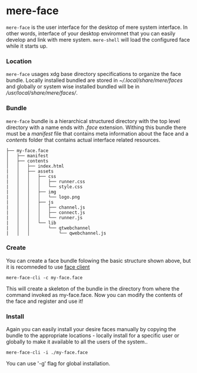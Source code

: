 # mere-face
`mere-face` is the user interface for the desktop of mere system interface. In other words, interface of your desktop enviromnet that you can easily develop and link with mere system. `mere-shell` will load the configured face while it starts up. 

### Location
`mere-face` usages xdg base directory specifications to organize the face bundle. Locally installed bundled are stored in *~/.local/share/mere/faces* and globally or system wise installed bundled will be in */usr/local/share/mere/faces/*.

### Bundle
`mere-face` bundle is a hierarchical structured directory with the top level directory with a name ends with *.face* extension. Withing this bundle there must be a *manifest* file that contains meta information about the face and a *contents* folder that contains actual interface related resources.

```
├── my-face.face
│   ├── manifest
│   ├── contents
│   │   ├── index.html
|   │   ├── assets
|   │   │   ├── css
|   │   │   │   ├── runner.css
|   │   │   │   └── style.css
|   │   │   ├── img
|   │   │   │   └── logo.png
|   │   │   ├── js
|   │   │   │   ├── channel.js
|   │   │   │   ├── connect.js
|   │   │   │   └── runner.js
|   │   │   └── lib
|   │   │       └── qtwebchannel
|   │   │           └── qwebchannel.js
```


### Create
You can create a face bundle folowing the basic structure shown above, but it is recomneded to use [face client](https://github.com/merelabs/mere-face-cli)
```
mere-face-cli -c my-face.face
```
This will create a skeleton of the bundle in the directory from where the command invoked as my-face.face. Now you can modify the contents of the face and register and use it!

### Install
Again you can easily install your desire faces manually by copying the bundle to the appropriate locations - locally install for a specific user or globally to make it available to all the users of the system..
```
mere-face-cli -i ./my-face.face
```
You can use '-g' flag for global installation.
